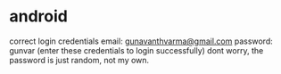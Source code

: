 # android
correct login credentials
email: gunavanthvarma@gmail.com
password: gunvar
(enter these credentials to login successfully)
dont worry, the password is just random, not my own.
